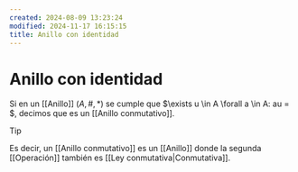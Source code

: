 ```yaml
---
created: 2024-08-09 13:23:24
modified: 2024-11-17 16:15:15
title: Anillo con identidad
---
```


# Anillo con identidad

Si en un [[Anillo]] $(A, \#, *)$ se cumple que $\exists u \in A \forall a \in A: au = $, decimos que es un [[Anillo conmutativo]].

> [!tip]
> Es decir, un [[Anillo conmutativo]] es un [[Anillo]] donde la segunda [[Operación]] también es [[Ley conmutativa|Conmutativa]].
